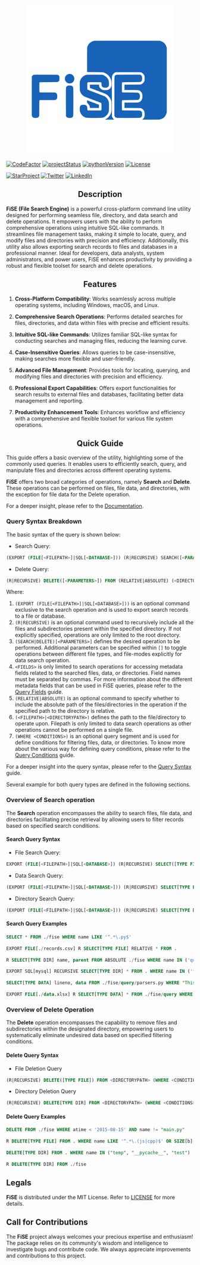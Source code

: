 <h1 align=center>
<img src="assets/fise.svg" width=400 align=center>
</h1>

<a href="https://www.codefactor.io/repository/github/rahul4732saini/fise"><img src="https://www.codefactor.io/repository/github/rahul4732saini/fise/badge" alt="CodeFactor"></a>
<a href="https://www.github.com/rahul4732saini/fise"><img src="https://img.shields.io/badge/status-beta-yellow?maxAge=60" alt="projectStatus"></a>
<a href="https://www.github.com/rahul4732saini/fise"><img src="https://img.shields.io/badge/python-3.10+-blue?label=Python&maxAge=60" alt="pythonVersion"></a>
<a href="https://github.com/rahul4732saini/fise/blob/main/LICENSE"><img src="https://img.shields.io/badge/License-MIT-green?maxAge=60" alt="License"></a>

<a href="https://www.github.com/rahul4732saini/fise"><img src="https://img.shields.io/github/stars/rahul4732saini/fise.svg?style=social&label=Star&maxAge=60" alt="StarProject"></a>
<a href="https://www.twitter.com/rahulsaini4732"><img src="https://img.shields.io/twitter/follow/rahulsaini4732?style=social&label=Follow&maxAge=60" alt="Twitter"></a>
<a href="https://www.linkedin.com/in/rahul-saini-9191a5286/)"><img src="https://img.shields.io/badge/LinkedIn-Connect-blue?style=social&logo=linkedin&maxAge=60" alt="LinkedIn"></a>

<h2 align=center>Description</h2>

**FiSE (File Search Engine)** is a powerful cross-platform command line utility designed for performing seamless file, directory, and data search and delete operations. It empowers users with the ability to perform comprehensive operations using intuitive SQL-like commands. It streamlines file management tasks, making it simple to locate, query, and modify files and directories with precision and efficiency. Additionally, this utility also allows exporting search records to files and databases in a professional manner. Ideal for developers, data analysts, system administrators, and power users, FiSE enhances productivity by providing a robust and flexible toolset for search and delete operations.

<h2 align=center>Features</h2>

1. **Cross-Platform Compatibility**: Works seamlessly across multiple operating systems, including Windows, macOS, and Linux.

2. **Comprehensive Search Operations**: Performs detailed searches for files, directories, and data within files with precise and efficient results.

3. **Intuitive SQL-like Commands**: Utilizes familiar SQL-like syntax for conducting searches and managing files, reducing the learning curve.

4. **Case-Insensitive Queries**: Allows queries to be case-insensitive, making searches more flexible and user-friendly.

5. **Advanced File Management**: Provides tools for locating, querying, and modifying files and directories with precision and efficiency.

6. **Professional Export Capabilities**: Offers export functionalities for search results to external files and databases, facilitating better data management and reporting.

7. **Productivity Enhancement Tools**: Enhances workflow and efficiency with a comprehensive and flexible toolset for various file system operations.

<h2 align=center>Quick Guide</h2>

This guide offers a basic overview of the utility, highlighting some of the commonly used queries. It enables users to efficiently search, query, and manipulate files and directories across different operating systems.

**FiSE** offers two broad categories of operations, namely **Search** and **Delete**. These operations can be performed on files, file data, and directories, with the exception for file data for the Delete operation.

For a deeper insight, please refer to the [Documentation](./doc/getting-started.md).

### Query Syntax Breakdown

The basic syntax of the query is shown below:

- Search Query:

```SQL
(EXPORT (FILE[<FILEPATH>]|SQL[<DATABASE>])) (R|RECURSIVE) SEARCH([<PARAMETERS>]) <FIELDS> FROM (RELATIVE|ABSOLUTE) (<FILEPATH>|<DIRECTORYPATH>) (WHERE <CONDITIONS>)
```

- Delete Query:

```SQL
(R|RECURSIVE) DELETE([<PARAMETERS>]) FROM (RELATIVE|ABSOLUTE) (<DIRECTORYPATH>) (WHERE <CONDITIONS>)
```

Where:

1. `(EXPORT (FILE[<FILEPATH>]|SQL[<DATABASE>]))` is an optional command exclusive to the search operation and is used to export search records to a file or database.
2. `(R|RECURSIVE)` is an optional command used to recursively include all the files and subdirectories present within the specified directory. If not explicitly specified, operations are only limited to the root directory.
3. `(SEARCH|DELETE)[<PARAMETERS>]` defines the desired operation to be performed. Additional parameters can be specified within `[]` to toggle operations between different file types, and file-modes explicitly for data search operation.
4. `<FIELDS>` is only limited to search operations for accessing metadata fields related to the searched files, data, or directories. Field names must be separated by commas. For more information about the different metadata fields that can be used in FiSE queries, please refer to the [Query Fields](./doc/query/query-fields.md) guide.
5. `(RELATIVE|ABSOLUTE)` is an optional command to specify whether to include the absolute path of the files/directories in the operation if the specified path to the directory is relative.
6. `(<FILEPATH>|<DIRECTORYPATH>)` defines the path to the file/directory to operate upon. Filepath is only limited to data search operations as other operations cannot be performed on a single file.
7. `(WHERE <CONDITIONS>)` is an optional query segment and is used for define conditions for filtering files, data, or directories. To know more about the various way for defining query conditions, please refer to the [Query Conditions](./doc/query/query-conditions.md) guide.

For a deeper insight into the query syntax, please refer to the [Query Syntax](./doc/query/syntax.md) guide.

Several example for both query types are defined in the following sections.

### Overview of Search operation

The **Search** operation encompasses the ability to search files, file data, and directories facilitating precise retrieval by allowing users to filter records based on specified search conditions.

#### Search Query Syntax

- File Search Query:

```SQL
EXPORT (FILE[<FILEPATH>]|SQL[<DATABASE>]) (R|RECURSIVE) SELECT([TYPE FILE]) <FIELDS> FROM (RELATIVE|ABSOLUTE) <DIRECTORYPATH> (WHERE <CONDITIONS>)
```

- Data Search Query:

```SQL
(EXPORT (FILE[<FILEPATH>]|SQL[<DATABASE>])) (R|RECURSIVE) SELECT[TYPE DATA(, MODE (TEXT|BYTES))] <FIELDS> FROM (RELATIVE|ABSOLUTE) (<FILEPATH>|<DIRECTORYPATH>) (WHERE <CONDITIONS>)
```

- Directory Search Query:

```SQL
(EXPORT (FILE[<FILEPATH>]|SQL[<DATABASE>])) (R|RECURSIVE) SELECT[TYPE DIR] <FIELDS> FROM (RELATIVE|ABSOLUTE) <DIRECTORYPATH> (WHERE <CONDITIONS>)
```

#### Search Query Examples

```SQL
SELECT * FROM ./fise WHERE name LIKE '^.*\.py$'
```

```SQL
EXPORT FILE[./records.csv] R SELECT[TYPE FILE] RELATIVE * FROM .
```

```SQL
R SELECT[TYPE DIR] name, parent FROM ABSOLUTE ./fise WHERE name IN ('query', 'common')
```

```SQL
EXPORT SQL[mysql] RECURSIVE SELECT[TYPE DIR] * FROM . WHERE name IN ('fise', 'tests', '.github') AND parent LIKE '^.*fise$'
```

```SQL
SELECT[TYPE DATA] lineno, data FROM ./fise/query/parsers.py WHERE "This" IN data AND lineno BETWEEN (30, 210)
```

```SQL
EXPORT FILE[./data.xlsx] R SELECT[TYPE DATA] * FROM ./fise/query WHERE name IN ('parsers.py', 'operators.py') AND data LIKE '^.*get_files.*$'
```

### Overview of Delete Operation

The **Delete** operation encompasses the capability to remove files and subdirectories within the designated directory, empowering users to systematically eliminate undesired data based on specified filtering conditions.

#### Delete Query Syntax

- File Deletion Query

```SQL
(R|RECURSIVE) DELETE([TYPE FILE]) FROM <DIRECTORYPATH> (WHERE <CONDITIONS>)
```

- Directory Deletion Query

```SQL
(R|RECURSIVE) DELETE[TYPE DIR] FROM <DIRECTORYPATH> (WHERE <CONDITIONS>)
```

#### Delete Query Examples

```SQL
DELETE FROM ./fise WHERE atime < '2015-08-15' AND name != "main.py"
```

```SQL
R DELETE[TYPE FILE] FROM . WHERE name LIKE '^.*\.(js|cpp)$' OR SIZE[b] = 0
```

```SQL
DELETE[TYPE DIR] FROM . WHERE name IN ("temp", "__pycache__", "test")
```

```SQL
R DELETE[TYPE DIR] FROM ./fise
```

## Legals

**FiSE** is distributed under the MIT License. Refer to [LICENSE](./LICENSE) for more details.

## Call for Contributions

The **FiSE** project always welcomes your precious expertise and enthusiasm!
The package relies on its community's wisdom and intelligence to investigate bugs and contribute code. We always appreciate improvements and contributions to this project.
